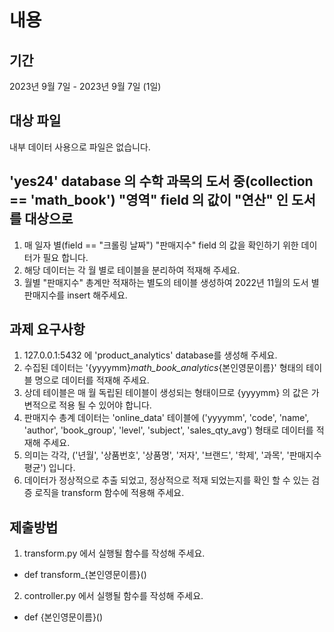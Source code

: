 # 내용
## 기간
2023년 9월 7일 - 2023년 9월 7일 (1일)

## 대상 파일
내부 데이터 사용으로 파일은 없습니다.

## 'yes24' database 의 수학 과목의 도서 중(collection == 'math_book') "영역" field 의 값이 "연산" 인 도서를 대상으로
1. 매 일자 별(field == "크롤링 날짜") "판매지수" field 의 값을  확인하기 위한 데이터가 필요 합니다.
2. 해당 데이터는 각 월 별로 테이블을 분리하여 적재해 주세요.
3. 월별 "판매지수" 총계만 적재하는 별도의 테이블 생성하여 2022년 11월의 도서 별 판매지수를 insert 해주세요.

## 과제 요구사항
1. 127.0.0.1:5432 에 'product_analytics' database를 생성해 주세요.
2. 수집된 데이터는 '{yyyymm}_math_book_analytics_{본인영문이름}' 형태의 테이블 명으로 데이터를 적재해 주세요.
3. 상데 테이블은 매 월 독립된 테이블이 생성되는 형태이므로 {yyyymm} 의 값은 가변적으로 적용 될 수 있어야 합니다.
4. 판매지수 총계 데이터는 'online_data' 테이블에 ('yyyymm', 'code', 'name', 'author', 'book_group', 'level', 'subject', 'sales_qty_avg') 형태로 데이터를 적재해 주세요.
5. 의미는 각각, ('년월', '상품번호', '상품명', '저자', '브랜드', '학제', '과목', '판매지수평균') 입니다.
6. 데이터가 정상적으로 추출 되었고, 정상적으로 적재 되었는지를 확인 할 수 있는 검증 로직을 transform 함수에 적용해 주세요.

## 제출방법
1. transform.py 에서 실행될 함수를 작성해 주세요.
- def transform_{본인영문이름}()
2. controller.py 에서 실행될 함수를 작성해 주세요.
- def {본인영문이름}()